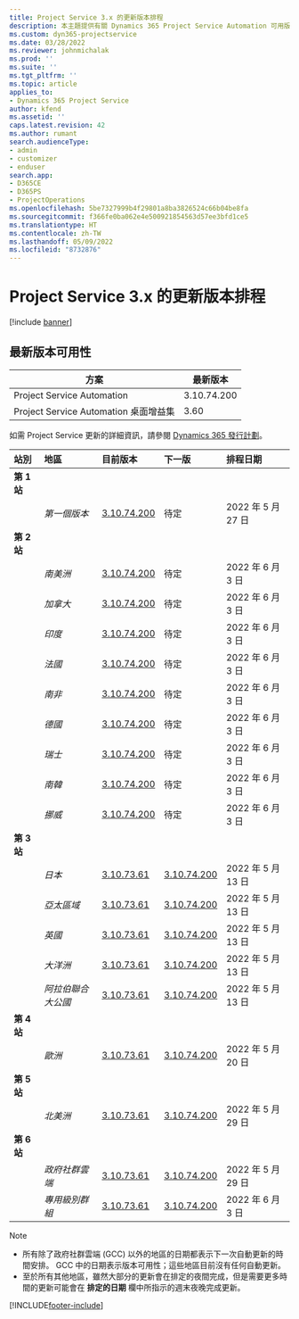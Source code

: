 ```yaml
---
title: Project Service 3.x 的更新版本排程
description: 本主題提供有關 Dynamics 365 Project Service Automation 可用版本與即將發行版本的資訊。
ms.custom: dyn365-projectservice
ms.date: 03/28/2022
ms.reviewer: johnmichalak
ms.prod: ''
ms.suite: ''
ms.tgt_pltfrm: ''
ms.topic: article
applies_to:
- Dynamics 365 Project Service
author: kfend
ms.assetid: ''
caps.latest.revision: 42
ms.author: rumant
search.audienceType:
- admin
- customizer
- enduser
search.app:
- D365CE
- D365PS
- ProjectOperations
ms.openlocfilehash: 5be7327999b4f29801a8ba3826524c66b04be8fa
ms.sourcegitcommit: f366fe0ba062e4e500921854563d57ee3bfd1ce5
ms.translationtype: HT
ms.contentlocale: zh-TW
ms.lasthandoff: 05/09/2022
ms.locfileid: "8732876"
---
```

# <a name="update-release-schedule-for-project-service-3x"></a>Project Service 3.x 的更新版本排程

[!include [banner](../includes/psa-now-project-operations.md)]

## <a name="latest-version-availability"></a>最新版本可用性

| 方案  |  最新版本 |
|-------|----|
| Project Service Automation    | 3.10.74.200 |
| Project Service Automation 桌面增益集                | 3.60          |

如需 Project Service 更新的詳細資訊，請參閱 [Dynamics 365 發行計劃](/dynamics365/release-plans/)。 

| 站別  | 地區 | 目前版本 | 下一版 |  排程日期
| :---   | :---   | :---   | :---   |:---   |         
|<strong>第 1 站</strong> | |  |  | |
| | <i>第一個版本</i> | [3.10.74.200](whats-new-ur43.md) | 待定 | 2022 年 5 月 27 日
|<strong>第 2 站</strong> | |  |  | |
| | <i>南美洲</i> | [3.10.74.200](whats-new-ur43.md) | 待定 | 2022 年 6 月 3 日
| | <i>加拿大</i> | [3.10.74.200](whats-new-ur43.md) | 待定 | 2022 年 6 月 3 日
| | <i>印度</i> | [3.10.74.200](whats-new-ur43.md) | 待定 | 2022 年 6 月 3 日
| | <i>法國</i> | [3.10.74.200](whats-new-ur43.md) | 待定 | 2022 年 6 月 3 日
| | <i>南非</i> | [3.10.74.200](whats-new-ur43.md) | 待定 | 2022 年 6 月 3 日
| | <i>德國</i> | [3.10.74.200](whats-new-ur43.md) | 待定 | 2022 年 6 月 3 日
| | <i>瑞士</i> | [3.10.74.200](whats-new-ur43.md) | 待定 | 2022 年 6 月 3 日
| | <i>南韓</i> | [3.10.74.200](whats-new-ur43.md) | 待定 | 2022 年 6 月 3 日
| | <i>挪威</i> | [3.10.74.200](whats-new-ur43.md) | 待定 | 2022 年 6 月 3 日
|<strong>第 3 站</strong> | |  |  | |
| | <i>日本</i> | [3.10.73.61](whats-new-ur-42.md) | [3.10.74.200](whats-new-ur43.md) | 2022 年 5 月 13 日
| | <i>亞太區域</i> | [3.10.73.61](whats-new-ur-42.md) | [3.10.74.200](whats-new-ur43.md) | 2022 年 5 月 13 日
| | <i>英國</i> | [3.10.73.61](whats-new-ur-42.md) | [3.10.74.200](whats-new-ur43.md) | 2022 年 5 月 13 日
| | <i>大洋洲</i> | [3.10.73.61](whats-new-ur-42.md) | [3.10.74.200](whats-new-ur43.md) | 2022 年 5 月 13 日
| | <i>阿拉伯聯合大公國</i> | [3.10.73.61](whats-new-ur-42.md) | [3.10.74.200](whats-new-ur43.md) | 2022 年 5 月 13 日
|<strong>第 4 站</strong> | |  |  | |
| | <i>歐洲</i> | [3.10.73.61](whats-new-ur-42.md) | [3.10.74.200](whats-new-ur43.md) | 2022 年 5 月 20 日
|<strong>第 5 站</strong> | |  |  | |
| | <i>北美洲</i> | [3.10.73.61](whats-new-ur-42.md) | [3.10.74.200](whats-new-ur43.md) | 2022 年 5 月 29 日
|<strong>第 6 站</strong> | |  |  | |
| | <i>政府社群雲端</i> | [3.10.73.61](whats-new-ur-42.md) | [3.10.74.200](whats-new-ur43.md) | 2022 年 5 月 29 日
| | <i>專用級別群組</i> | [3.10.73.61](whats-new-ur-42.md) | [3.10.74.200](whats-new-ur43.md) | 2022 年 6 月 3 日




>[!Note]
> - 所有除了政府社群雲端 (GCC) 以外的地區的日期都表示下一次自動更新的時間安排。 GCC 中的日期表示版本可用性；這些地區目前沒有任何自動更新。
> - 至於所有其他地區，雖然大部分的更新會在排定的夜間完成，但是需要更多時間的更新可能會在 **排定的日期** 欄中所指示的週末夜晚完成更新。


[!INCLUDE[footer-include](../includes/footer-banner.md)]
